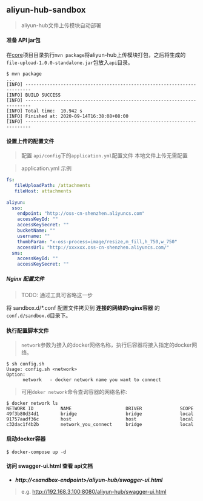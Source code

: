 ##  aliyun-hub-sandbox
> aliyun-hub文件上传模块自动部署

#### 准备 API jar包 

在[core](./core)项目目录执行`mvn package`将aliyun-hub上传模块打包，之后将生成的`file-upload-1.0.0-standalone.jar`包放入`api`目录。

```
$ mvn package
...
[INFO] ------------------------------------------------------------------------
[INFO] BUILD SUCCESS
[INFO] ------------------------------------------------------------------------
[INFO] Total time:  10.942 s
[INFO] Finished at: 2020-09-14T16:38:08+08:00
[INFO] ------------------------------------------------------------------------
```

#### 设置上传的配置文件
> 配置 `api/config`下的`application.yml`配置文件
> 本地文件上传无需配置

> application.yml 示例
```yml
fs:
   fileUploadPath: /attachments
   fileHost: attachments   
   
aliyun:
  sso:
    endpoint: "http://oss-cn-shenzhen.aliyuncs.com"
    accessKeyId: ""
    accessKeySecret: ""
    bucketName: ""
    username: ""
    thumbParam: "x-oss-process=image/resize,m_fill,h_750,w_750"
    accessUrl: "http://xxxxxx.oss-cn-shenzhen.aliyuncs.com/"
  sms:
    accessKeyId: ""
    accessKeySecret: ""
```

##### Nginx 配置文件
> TODO: 通过工具可省略这一步

将 sandbox.d/*.conf 配置文件拷贝到 **连接的网络的nginx容器** 的 `conf.d/sandbox.d`目录下。


#### 执行配置脚本文件

> `network`参数为接入的docker网络名称，执行后容器将接入指定的docker网络。

```
$ sh config.sh 
Usage: config.sh <network>
Option:
      network   - docker network name you want to connect
```

> 可用`doker network`命令查询容器的网络名称:
``` 
$ docker network ls 
NETWORK ID          NAME                    DRIVER              SCOPE
49f3b80d34d1        bridge                  bridge              local
91757aadf36c        host                    host                local
c32dac1f4b2b        network_you_connect     bridge              local
```


####  启动docker容器
```
$ docker-compose up -d
```

#### 访问 swagger-ui.html 查看 api文档
- ***http://\<sandbox-endpoint\>/aliyun-hub/swagger-ui.html***
>  e.g.  http://192.168.3.100:8080/aliyun-hub/swagger-ui.html


